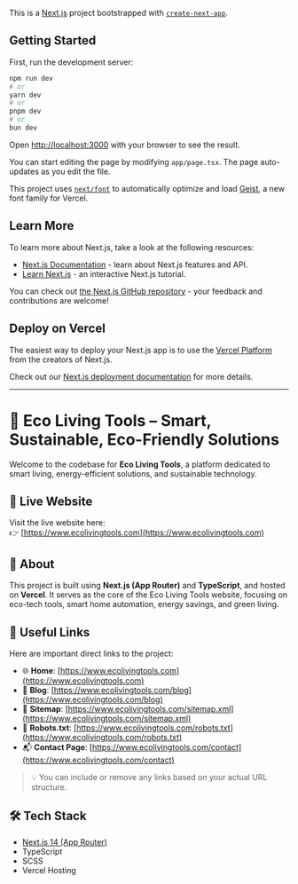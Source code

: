 This is a [Next.js](https://nextjs.org) project bootstrapped with [`create-next-app`](https://nextjs.org/docs/app/api-reference/cli/create-next-app).

## Getting Started

First, run the development server:

```bash
npm run dev
# or
yarn dev
# or
pnpm dev
# or
bun dev
```

Open [http://localhost:3000](http://localhost:3000) with your browser to see the result.

You can start editing the page by modifying `app/page.tsx`. The page auto-updates as you edit the file.

This project uses [`next/font`](https://nextjs.org/docs/app/building-your-application/optimizing/fonts) to automatically optimize and load [Geist](https://vercel.com/font), a new font family for Vercel.

## Learn More

To learn more about Next.js, take a look at the following resources:

- [Next.js Documentation](https://nextjs.org/docs) - learn about Next.js features and API.
- [Learn Next.js](https://nextjs.org/learn) - an interactive Next.js tutorial.

You can check out [the Next.js GitHub repository](https://github.com/vercel/next.js) - your feedback and contributions are welcome!

## Deploy on Vercel

The easiest way to deploy your Next.js app is to use the [Vercel Platform](https://vercel.com/new?utm_medium=default-template&filter=next.js&utm_source=create-next-app&utm_campaign=create-next-app-readme) from the creators of Next.js.

Check out our [Next.js deployment documentation](https://nextjs.org/docs/app/building-your-application/deploying) for more details.

*************************************************************************************************************************

# 🌿 Eco Living Tools – Smart, Sustainable, Eco-Friendly Solutions

Welcome to the codebase for **Eco Living Tools**, a platform dedicated to smart living, energy-efficient solutions, and sustainable technology.

## 🔗 Live Website

Visit the live website here:  
👉 [https://www.ecolivingtools.com](https://www.ecolivingtools.com)

## 📄 About

This project is built using **Next.js (App Router)** and **TypeScript**, and hosted on **Vercel**. It serves as the core of the Eco Living Tools website, focusing on eco-tech tools, smart home automation, energy savings, and green living.

## 🔗 Useful Links

Here are important direct links to the project:

- 🌐 **Home**: [https://www.ecolivingtools.com](https://www.ecolivingtools.com)
- 📰 **Blog**: [https://www.ecolivingtools.com/blog](https://www.ecolivingtools.com/blog)
- 📍 **Sitemap**: [https://www.ecolivingtools.com/sitemap.xml](https://www.ecolivingtools.com/sitemap.xml)
- 🤖 **Robots.txt**: [https://www.ecolivingtools.com/robots.txt](https://www.ecolivingtools.com/robots.txt)
- 📬 **Contact Page**: [https://www.ecolivingtools.com/contact](https://www.ecolivingtools.com/contact)

> 💡 You can include or remove any links based on your actual URL structure.

## 🛠️ Tech Stack

- [Next.js 14 (App Router)](https://nextjs.org/)
- TypeScript
- SCSS
- Vercel Hosting

